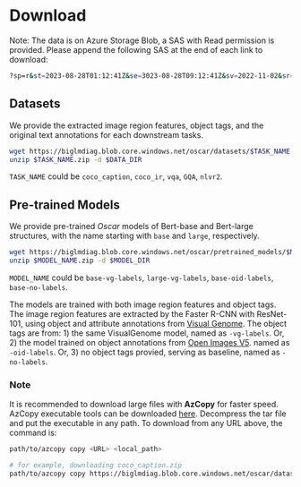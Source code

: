 # Download

Note:  The data is on Azure Storage Blob, a SAS with Read permission is provided. Please append the following SAS at the end of each link to download: 
```bash
?sp=r&st=2023-08-28T01:12:41Z&se=3023-08-28T09:12:41Z&sv=2022-11-02&sr=c&sig=6R1YmWluiXmPLsdVn1rDUpeBp2SYBMxDjc6KoKNlY8Q%3D
```

## Datasets
We provide the extracted image region features, object tags, and the original text annotations for each downstream tasks.
```bash
wget https://biglmdiag.blob.core.windows.net/oscar/datasets/$TASK_NAME.zip
unzip $TASK_NAME.zip -d $DATA_DIR
```
`TASK_NAME` could be `coco_caption`, `coco_ir`, `vqa`, `GQA`, `nlvr2`.

## Pre-trained Models
We provide pre-trained *Oscar* models of Bert-base and Bert-large structures, with the name starting with `base` and `large`, respectively.
```bash
wget https://biglmdiag.blob.core.windows.net/oscar/pretrained_models/$MODEL_NAME.zip
unzip $MODEL_NAME.zip -d $MODEL_DIR
```
`MODEL_NAME` could be `base-vg-labels`, `large-vg-labels`, `base-oid-labels`, `base-no-labels`.

The models are trained with both image region features and object tags. The image region features are extracted by the Faster R-CNN with
ResNet-101, using object and attribute annotations from [Visual Genome](http://visualgenome.org/).
The object tags are from:
    1) the same VisualGenome model, named as `-vg-labels`. Or,
    2) the model trained on object annotations from [Open Images V5](https://storage.googleapis.com/openimages/web/index.html). named as `-oid-labels`. Or,
    3) no object tags provied, serving as baseline, named as `-no-labels`.


### Note
It is recommended to download large files with **AzCopy** for faster speed.
AzCopy executable tools can be downloaded [here](https://docs.microsoft.com/en-us/azure/storage/common/storage-use-azcopy-v10#download-azcopy).
Decompress the tar file and put the executable in any path. To download from
any URL above, the command is:
```bash
path/to/azcopy copy <URL> <local_path>

# for example, downloading coco_caption.zip
path/to/azcopy copy https://biglmdiag.blob.core.windows.net/oscar/datasets/coco_caption.zip <local_path>
```

